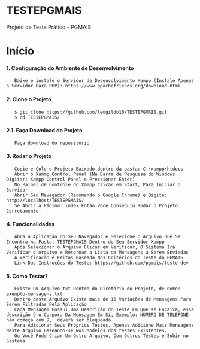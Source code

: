 # TESTEPGMAIS
 Projeto de Teste Prático - PGMAIS
# Início
#### 1. Configuração do Ambiente de Desenvolvimento
       Baixe e instale o Servidor de Desenvolvimento Xampp (Instale Apenas o Servidor Para PHP): https://www.apachefriends.org/download.html
#### 2. Clone o Projeto
       $ git clone https://github.com/leogildo10/TESTEPGMAIS.git
       $ cd TESTEPGMAIS/
#### 2.1. Faça Download do Projeto
       Faça download do repositório 
#### 3. Rodar o Projeto
       Copie e Cole o Projeto Baixado dentro da pasta: C:\xampp\htdocs  
       Abrir o Xammp Control Panel (Na Barra de Pesquisa do Windows Digitar: Xampp Control Panel e Pressionar Enter)  
       No Painel de Controle do Xampp Clicar em Start, Para Iniciar o Servidor  
       Abrir Seu Navegador (Recomendo o Google Chrome) e Digite: http://localhost/TESTEPGMAIS/  
       Se Abrir a Página: index Então Você Conseguiu Rodar o Projeto Corretamente!
#### 4. Funcionalidades
       Abra a Aplicação no Seu Navegador e Selecione o Arquivo Que Se Encontra na Pasta: TESTEPGMAIS Dentro do Seu Servidor Xampp
       Após Selecionar o Arquivo Clicar em Verificar, O Sistema Irá Verificar o Arquivo e Retornar a Lista de Mensagens a Serem Enviadas
       A Verificação é Feitas Baseada Nos Critérios do Teste da PGMAIS
       Link Das Instruções do Teste: https://github.com/pgmais/teste-dev
#### 5. Como Testar?
       Existe Um Arquivo txt Dentro do Diretório do Projeto, de nome: exemplo-mensagens.txt
       Dentro deste Arquivo Existe mais de 15 Variações de Mensagens Para Serem Filtradas Pela Aplicação
       Cada Mensagem Possui Uma Descrição do Teste Em Que se Encaixa, essa descrição è o Corpora Da Mensagem Em Sí, Exemplo: NÚMERO DE TELEFONE não começa com 9,  deverá ser bloqueada
       Para Adicionar Seus Próprios Testes, Apenas Adicione Mais Mensagens Neste Arquivo Baseando-se Nos Modelos dos testes Existentes.
       Ou Você Pode Criar Um Outro Arquivo, Com Outros Testes e Subir no Sistema